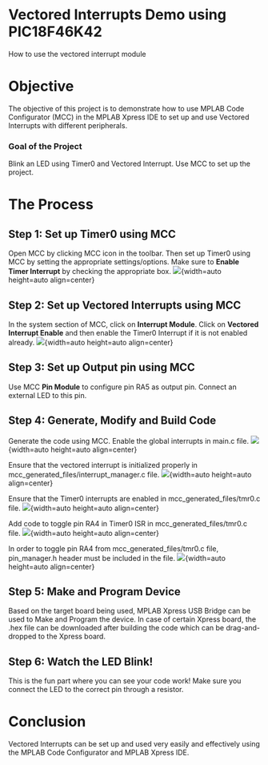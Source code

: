 # Vectored Interrupts Demo using PIC18F46K42
How to use the vectored interrupt module

# Objective
The objective of this project is to demonstrate how to use MPLAB Code Configurator (MCC) in the MPLAB Xpress IDE to set up and use Vectored Interrupts with different peripherals.

### Goal of the Project 
Blink an LED using Timer0 and Vectored Interrupt. Use MCC to set up the project.

# The Process
## Step 1: Set up Timer0 using MCC
Open MCC by clicking MCC icon in the toolbar. Then set up Timer0 using MCC by setting the appropriate settings/options. Make sure to **Enable Timer Interrupt** by checking the appropriate box.
![](https://static.transim.com/img/22018/3781078fa7e44a47aeb67b733565c98b-dght5.png){width=auto height=auto align=center}

## Step 2: Set up Vectored Interrupts using MCC
In the system section of MCC, click on **Interrupt Module**. Click on **Vectored Interrupt Enable** and then enable the Timer0 Interrupt if it is not enabled already.
![](https://static.transim.com/img/22018/9a60050fd8ef48718b85de88825ff4b2-4ttpj.png){width=auto height=auto align=center}

## Step 3: Set up Output pin using MCC
Use MCC **Pin Module** to configure pin RA5 as output pin. Connect an external LED to this pin.

## Step 4: Generate, Modify and Build Code
Generate the code using MCC. Enable the global interrupts in main.c file.
![](https://static.transim.com/img/22018/3a914b1ad9d74f12b9ff7084cd68a11f-g2lkf.png){width=auto height=auto align=center}

Ensure that the vectored interrupt is initialized properly in mcc_generated_files/interrupt_manager.c file.
![](https://static.transim.com/img/22018/145bb5644aed4432b8b7fb429d476174-hg80b.png){width=auto height=auto align=center}

Ensure that the Timer0 interrupts are enabled in mcc_generated_files/tmr0.c file.
![](https://static.transim.com/img/22018/c1a1f3207f724901a98e3a88e3541210-y91k7.png){width=auto height=auto align=center}

Add code to toggle pin RA4 in Timer0 ISR in mcc_generated_files/tmr0.c file.
![](https://static.transim.com/img/22018/a5139a9ddcf64bfbb0a68e20673c6099-qn5ys.png){width=auto height=auto align=center}

In order to toggle pin RA4 from mcc_generated_files/tmr0.c file, pin_manager.h header must be included in the file.
![](https://static.transim.com/img/22018/dc43c2d5892a42beb00639d1880bb73d-013hs.png){width=auto height=auto align=center}

## Step 5: Make and Program Device
Based on the target board being used, MPLAB Xpress USB Bridge can be used to Make and Program the device. In case of certain Xpress board, the .hex file can be downloaded after building the code which can be drag-and-dropped to the Xpress board.

## Step 6: Watch the LED Blink!
This is the fun part where you can see your code work! Make sure you connect the LED to the correct pin through a resistor.

# Conclusion
Vectored Interrupts can be set up and used very easily and effectively using the MPLAB Code Configurator and MPLAB Xpress IDE.



